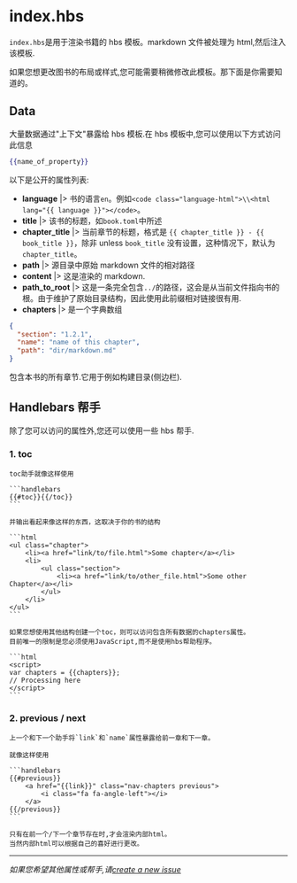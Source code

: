 # index.hbs

`index.hbs`是用于渲染书籍的 hbs 模板。markdown 文件被处理为 html,然后注入该模板.

如果您想更改图书的布局或样式,您可能需要稍微修改此模板。那下面是你需要知道的。

## Data

大量数据通过"上下文"暴露给 hbs 模板.在 hbs 模板中,您可以使用以下方式访问此信息

```handlebars
{{name_of_property}}
```

以下是公开的属性列表:

- **language** |> 书的语言`en`。例如`<code class="language-html">\\<html lang="{{ language }}"></code>`。
- **title** |> 该书的标题，如`book.toml`中所述
- **chapter_title** |> 当前章节的标题，格式是 `{{ chapter_title }} - {{ book_title }}`，除非 unless `book_title` 没有设置，这种情况下，默认为 `chapter_title`。
- **path** |> 源目录中原始 markdown 文件的相对路径
- **content** |> 这是渲染的 markdown.
- **path_to_root** |> 这是一条完全包含`../`的路径，这会是从当前文件指向书的根。由于维护了原始目录结构，因此使用此前缀相对链接很有用.
- **chapters** |> 是一个字典数组

```json
{
  "section": "1.2.1",
  "name": "name of this chapter",
  "path": "dir/markdown.md"
}
```

包含本书的所有章节.它用于例如构建目录(侧边栏).

## Handlebars 帮手

除了您可以访问的属性外,您还可以使用一些 hbs 帮手.

### 1. toc

````
toc助手就像这样使用

```handlebars
{{#toc}}{{/toc}}
```

并输出看起来像这样的东西，这取决于你的书的结构

```html
<ul class="chapter">
    <li><a href="link/to/file.html">Some chapter</a></li>
    <li>
        <ul class="section">
            <li><a href="link/to/other_file.html">Some other Chapter</a></li>
        </ul>
    </li>
</ul>
```

如果您想使用其他结构创建一个toc，则可以访问包含所有数据的chapters属性。
目前唯一的限制是您必须使用JavaScript,而不是使用hbs帮助程序。

```html
<script>
var chapters = {{chapters}};
// Processing here
</script>
```
````

### 2. previous / next

````
上一个和下一个助手将`link`和`name`属性暴露给前一章和下一章。

就像这样使用

```handlebars
{{#previous}}
    <a href="{{link}}" class="nav-chapters previous">
        <i class="fa fa-angle-left"></i>
    </a>
{{/previous}}
```

只有在前一个/下一个章节存在时,才会渲染内部html。
当然内部html可以根据自己的喜好进行更改。
````

---

_如果您希望其他属性或帮手,请[create a new
issue](https://github.com/rust-lang/mdBook/issues)_
